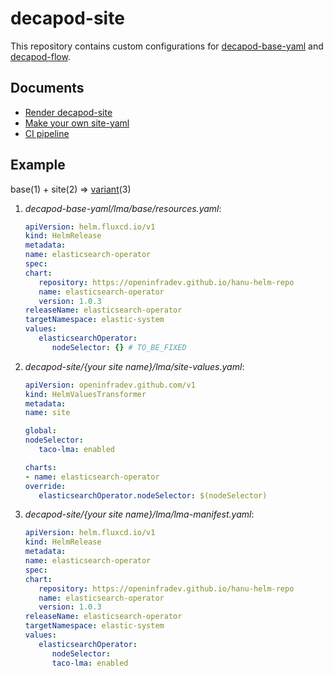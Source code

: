 # decapod-site
This repository contains custom configurations for [decapod-base-yaml](https://github.com/openinfradev/decapod-base-yaml) and [decapod-flow](https://github.com/openinfradev/decapod-flow).  

## Documents
* [Render decapod-site](https://github.com/openinfradev/decapod-base-yaml/blob/main/docs/quickstart.md#render-decapod-site)
* [Make your own site-yaml](https://github.com/openinfradev/decapod-base-yaml/blob/main/docs/quickstart.md#make-your-own-site-yaml)
* [CI pipeline](docs/ci.md)

## Example

base(1) + site(2) => [variant](https://kubectl.docs.kubernetes.io/references/kustomize/glossary/#variant)(3)

1. _decapod-base-yaml/lma/base/resources.yaml_:
   ```yaml
   apiVersion: helm.fluxcd.io/v1
   kind: HelmRelease
   metadata:
   name: elasticsearch-operator
   spec:
   chart:
      repository: https://openinfradev.github.io/hanu-helm-repo
      name: elasticsearch-operator
      version: 1.0.3
   releaseName: elasticsearch-operator
   targetNamespace: elastic-system
   values:
      elasticsearchOperator:
         nodeSelector: {} # TO_BE_FIXED
   ```

2. _decapod-site/{your site name}/lma/site-values.yaml_:
   ```yaml
   apiVersion: openinfradev.github.com/v1
   kind: HelmValuesTransformer
   metadata:
   name: site

   global:
   nodeSelector:
      taco-lma: enabled

   charts:
   - name: elasticsearch-operator
   override:
      elasticsearchOperator.nodeSelector: $(nodeSelector)
   ```

3. _decapod-site/{your site name}/lma/lma-manifest.yaml_:
   ```yaml
   apiVersion: helm.fluxcd.io/v1
   kind: HelmRelease
   metadata:
   name: elasticsearch-operator
   spec:
   chart:
      repository: https://openinfradev.github.io/hanu-helm-repo
      name: elasticsearch-operator
      version: 1.0.3
   releaseName: elasticsearch-operator
   targetNamespace: elastic-system
   values:
      elasticsearchOperator:
         nodeSelector:
         taco-lma: enabled
   ```
